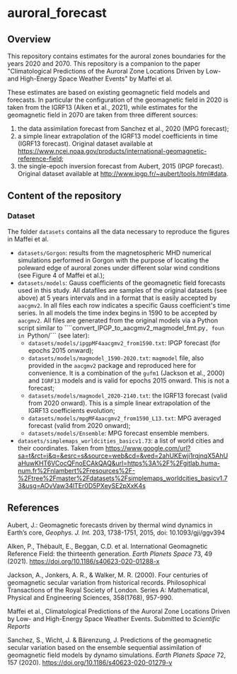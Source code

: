 # auroral_forecast

## Overview

This repository contains estimates for the auroral zones boundaries for the years 2020 and 2070. This repository is a companion to the paper "Climatological Predictions of the Auroral Zone Locations Driven by Low- and High-Energy Space Weather Events" by Maffei et al.

These estimates are based on existing geomagnetic field models and forecasts. In particular the configuration of the geomagnetic field in 2020 is taken from the IGRF13 (Alken et al., 2021), while estimates for the geomagnetic field in 2070 are taken from three different sources: 

1) the data assimilation forecast from Sanchez et al., 2020 (MPG forecast);
2) a simple linear extrapolation of the IGRF13 model coefficients in time (IGRF13 forecast). Original dataset available at https://www.ncei.noaa.gov/products/international-geomagnetic-reference-field;
3) the single-epoch inversion forecast from Aubert, 2015 (IPGP forecast). Original dataset available at http://www.ipgp.fr/~aubert/tools.html#data.


## Content of the repository

### Dataset


The folder ```datasets``` contains all the data necessary to reproduce the figures in Maffei et al.

- ```datasets/Gorgon```: results from the magnetospheric MHD numerical simulations performed in Gorgon with the purpose of locating the poleward edge of auroral zones under different solar wind conditions (see Figure 4 of Maffei et al.);
-  ```datasets/models```: Gauss coefficients of the geomagnetic field forecasts used in this study. All datafiles are samples of the original datasets (see above) at 5 years intervals and in a format that is easily accepted by ```aacgmv2```. In all files each row indicates a specific Gauss coefficient's time series. In all models the time index begins in 1590 to be accepted by ```aacgmv2```. All files are generated from the original models via a Python script similar to ````convert_IPGP_to_aacgmv2_magmodel_fmt.py```, foun in ```Python/``` (see later):
    - ```datasets/models/ipgpMF4aacgmv2_from1590.txt```: IPGP forecast (for epochs 2015 onward);
    - ```datasets/models/magmodel_1590-2020.txt```: ```magmodel``` file, also provided in the ```aacgmv2``` package and reproduced here for convenience. It is a combination of the ```gufm1``` (Jackson et al., 2000) and ```IGRF13``` models and is valid for epochs 2015 onward. This is not a forecast;
    - ```datasets/models/magmodel_2020-2140.txt```: the IGRF13 forecast (valid from 2020 onward). This is a simple linear extrapolation of the IGRF13 coefficients evolution;
    - ```datasets/models/mpgMF4aacgmv2_from1590_L13.txt```: MPG averaged forecast (valid from 2020 onward);
    -  ```datasets/models/Ensemble```: MPG forecast ensemble members.
- ```datasets/simplemaps_worldcities_basicv1.73```: a list of world cities and their coordinates. Taken from https://www.google.com/url?sa=t&rct=j&q=&esrc=s&source=web&cd=&ved=2ahUKEwji1rqjnqX5AhUaHuwKHT6VCocQFnoECAkQAQ&url=https%3A%2F%2Fgitlab.huma-num.fr%2Fnlambert%2Fresources%2F-%2Ftree%2Fmaster%2Fdatasets%2Fsimplemaps_worldcities_basicv1.73&usg=AOvVaw34lTEr0D5PXeySE2pXxK4s

## References

Aubert, J.: Geomagnetic forecasts driven by thermal wind dynamics in Earth’s core, _Geophys. J. Int._ 203, 1738-1751, 2015, doi: 10.1093/gji/ggv394 

Alken, P., Thébault, E., Beggan, C.D. et al. International Geomagnetic Reference Field: the thirteenth generation. _Earth Planets Space_ 73, 49 (2021). https://doi.org/10.1186/s40623-020-01288-x

Jackson, A., Jonkers, A. R., & Walker, M. R. (2000). Four centuries of geomagnetic secular variation from historical records. Philosophical Transactions of the Royal Society of London. Series A: Mathematical, Physical and Engineering Sciences, 358(1768), 957-990.

Maffei et al., Climatological Predictions of the Auroral Zone Locations Driven by Low- and High-Energy Space Weather Events. Submitted to _Scientific Reports_

Sanchez, S., Wicht, J. & Bärenzung, J. Predictions of the geomagnetic secular variation based on the ensemble sequential assimilation of geomagnetic field models by dynamo simulations. _Earth Planets Space_ 72, 157 (2020). https://doi.org/10.1186/s40623-020-01279-y



